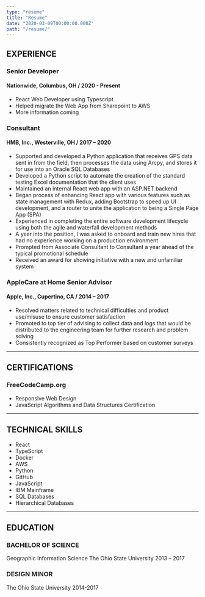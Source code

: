```yaml
---
type: "resume"
title: "Resume"
date: "2020-03-09T00:00:00.000Z"
path: "/resume/"
---
```


## EXPERIENCE

### Senior Developer
#### Nationwide, Columbus, OH / 2020 - Present

- React Web Developer using Typescript
- Helped migrate the Web App from Sharepoint to AWS
- More information coming

### Consultant 
#### HMB, Inc., Westerville, OH / 2017 – 2020

- Supported and developed a Python application that receives GPS data sent in from the field, then processes the data using Arcpy, and stores it for use into an Oracle SQL Databases
- Developed a Python script to automate the creation of the standard testing Excel documentation that the client uses
- Maintained an internal React web app with an ASP.NET backend
- Began process of enhancing React app with various features such as state management with Redux, adding Bootstrap to speed up UI development, and a router to unite the application to being a Single Page App (SPA)
- Experienced in completing the entire software development lifecycle using both the agile and waterfall development methods
- A year into the position, I was asked to onboard and train new hires that had no experience working on a production environment
- Prompted from Associate Consultant to Consultant a year ahead of the typical promotional schedule
- Received an award for showing initiative with a new and unfamiliar system

### AppleCare at Home Senior Advisor
#### Apple, Inc., Cupertino, CA / 2014 – 2017

- Resolved matters related to technical difficulties and product use/misuse to ensure customer satisfaction
- Promoted to top tier of advising to collect data and logs that would be distributed to the engineering team for further research and problem solving 
- Consistently recognized as Top Performer based on customer surveys

---

## CERTIFICATIONS
###  FreeCodeCamp.org
- Responsive Web Design
- JavaScript Algorithms and Data Structures Certification

---

## TECHNICAL SKILLS

- React
- TypeScript
- Docker
- AWS
- Python
- GitHub
- JavaScript
- IBM Mainframe
- SQL Databases
- Hierarchical Databases

---

## EDUCATION

### BACHELOR OF SCIENCE
Geographic Information Science
The Ohio State University
2013 – 2017

### DESIGN MINOR
The Ohio State University
2014-2017
